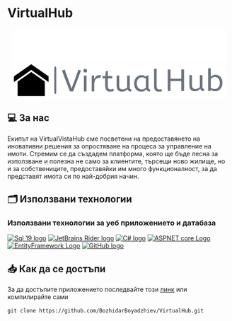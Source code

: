 # VirtualHub

<p align = "center">
    <img src="VirtualVistaHub/VirtualVistaHub/Content/imgs/light_logo.png#gh-dark-mode-only" />
    <img src="VirtualVistaHub/VirtualVistaHub/Content/imgs/logo.png#gh-light-mode-only"/>
</p>

## 💻 За нас

<p>Екипът на VirtualVistaHub сме посветени на предоставянето на иновативни решения за опростяване на процеса за управление на имоти. Стремим се да създадем платформа, която ще бъде лесна за използване и полезна не само за клиентите, търсещи ново жилище, но и за собствениците, предоставяйки им много функционалност, за да представят имота си по най-добрия начин.</p>

## 🗂️ Използвани технологии

### Използвани технологии за уеб приложението и датабаза

<p align="left">
    <a href="https://www.microsoft.com/en-us/sql-server/sql-server-2019"><img src="https://wakatime.com/static/img/editor-icons/sql-server-management-studio-128.png" alt="Sql 19 logo" width=48px/></a>
    <a href="https://www.jetbrains.com/"><img src="https://www.jetbrains.com/guide/assets/logo-135a4cec.png" alt="JetBrains Rider logo" width=48px /></a>
    <a href="https://learn.microsoft.com/en-us/dotnet/csharp/"><img src="https://seeklogo.com/images/C/c-sharp-c-logo-02F17714BA-seeklogo.com.png" alt="C# logo" width=48px /></a>
    <a href="https://dotnet.microsoft.com/en-us/apps/aspnet"><img src="https://upload.wikimedia.org/wikipedia/commons/thumb/e/ee/.NET_Core_Logo.svg/1200px-.NET_Core_Logo.svg.png" alt="ASPNET core Logo" width=48px /></a>
    <a href="https://azure.com/"><img src="https://greenfinchwebsitestorage.blob.core.windows.net/media/2020/03/Microsoft_Entity-Framework.png" alt="EntityFramework Logo" width=48px /></a>
    <a href="https://github.com/"><img src="https://img.icons8.com/nolan/344/github.png" alt="GitHub logo" width=48px /></a>
</p>

## 📥 Как да се достъпи

За да достъпите приложението последвайте този [линк](http://virtualvistahub.somee.com/) или компилирайте сами

```
git clone https://github.com/BozhidarBoyadzhiev/VirtualHub.git
``` 